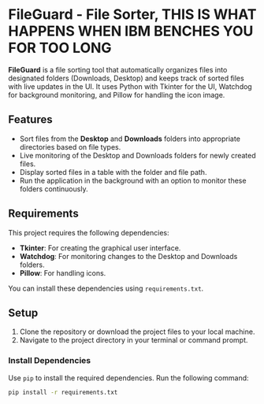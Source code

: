 
# FileGuard - File Sorter, THIS IS WHAT HAPPENS WHEN IBM BENCHES YOU FOR TOO LONG

**FileGuard** is a file sorting tool that automatically organizes files into designated folders (Downloads, Desktop) and keeps track of sorted files with live updates in the UI. It uses Python with Tkinter for the UI, Watchdog for background monitoring, and Pillow for handling the icon image.

## Features
- Sort files from the **Desktop** and **Downloads** folders into appropriate directories based on file types.
- Live monitoring of the Desktop and Downloads folders for newly created files.
- Display sorted files in a table with the folder and file path.
- Run the application in the background with an option to monitor these folders continuously.


## Requirements

This project requires the following dependencies:

- **Tkinter**: For creating the graphical user interface.
- **Watchdog**: For monitoring changes to the Desktop and Downloads folders.
- **Pillow**: For handling icons.

You can install these dependencies using `requirements.txt`.

## Setup

1. Clone the repository or download the project files to your local machine.
2. Navigate to the project directory in your terminal or command prompt.

### Install Dependencies

Use `pip` to install the required dependencies. Run the following command:

```bash
pip install -r requirements.txt
